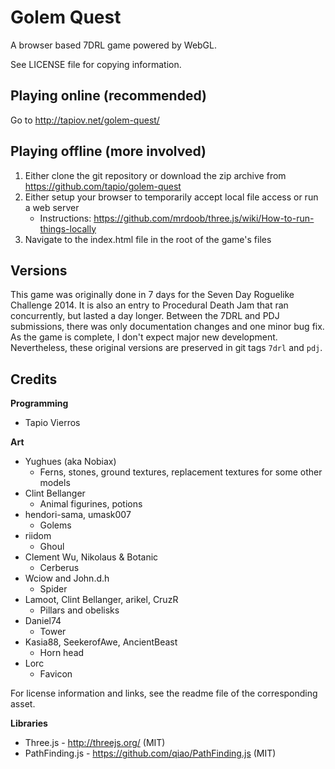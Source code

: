 Golem Quest
===========

A browser based 7DRL game powered by WebGL.

See LICENSE file for copying information.


Playing online (recommended)
----------------------------

Go to http://tapiov.net/golem-quest/


Playing offline (more involved)
-------------------------------

1. Either clone the git repository or download the zip archive from https://github.com/tapio/golem-quest
2. Either setup your browser to temporarily accept local file access or run a web server
   - Instructions: https://github.com/mrdoob/three.js/wiki/How-to-run-things-locally
3. Navigate to the index.html file in the root of the game's files


Versions
--------

This game was originally done in 7 days for the Seven Day Roguelike Challenge 2014. It is also an entry to Procedural Death Jam that ran concurrently, but lasted a day longer. Between the 7DRL and PDJ submissions, there was only documentation changes and one minor bug fix. As the game is complete, I don't expect major new development. Nevertheless, these original versions are preserved in git tags `7drl` and `pdj`.


Credits
-------

**Programming**

* Tapio Vierros

**Art**

* Yughues (aka Nobiax)
	* Ferns, stones, ground textures, replacement textures for some other models
* Clint Bellanger
	* Animal figurines, potions
* hendori-sama, umask007
	* Golems
* riidom
	* Ghoul
* Clement Wu, Nikolaus & Botanic
	* Cerberus
* Wciow and John.d.h
	* Spider
* Lamoot, Clint Bellanger, arikel, CruzR
	* Pillars and obelisks
* Daniel74
	* Tower
* Kasia88, SeekerofAwe, AncientBeast
	* Horn head
* Lorc
	* Favicon

For license information and links, see the readme file of the corresponding asset.

**Libraries**

* Three.js - http://threejs.org/ (MIT)
* PathFinding.js - https://github.com/qiao/PathFinding.js (MIT)
